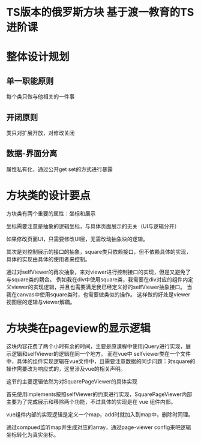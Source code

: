 # TS版本的俄罗斯方块 基于渡一教育的TS进阶课

# 整体设计规划
## 单一职能原则
每个类只做与他相关的一件事
## 开闭原则
类只对扩展开放，对修改关闭
## 数据-界面分离
属性私有化，通过公开get set的方式进行暴露

# 方块类的设计要点
方块类有两个重要的属性：坐标和展示

坐标需要注意是抽象的逻辑坐标，与具体页面展示的无关（UI与逻辑分开）

如果修改页面UI，只需要修改UI层，无需改动抽象块的逻辑。

其次是对控制展示的接口的抽象，square类只依赖接口，但不依赖具体的实现，具体的实现由具体的使用者来控制。

通过对selfViewer的再次抽象，来对viewer进行控制接口的实现，但是又避免了与square类的耦合。
例如我在div中使用square类，我需要在div对应的组件内定义viewer的实现逻辑，并且也需要满足我已经定义好的selfViewer抽象接口。
当我在canvas中使用square类时，也需要做类似的操作。
这样做的好处是viewer视图层的逻辑与viewer解耦。

# 方块类在pageview的显示逻辑
这块内容花费了两个小时有余的时间，主要是原课程中使用jQuery进行实现，展示逻辑和selfViewer的逻辑在同一个地方。
而在vue中 selfviewer类在一个文件中，具体的组件实现逻辑在vue文件中，且需要注意数据的同步问题：对square的操作需要改为响应式的，这里涉及vue的相关声明。

这节的主要逻辑依然为对SquarePageViewer的具体实现

首先使用implements按照selfViewer的约束进行实现，SquarePageViewer内部主要为了完成展示和移除两个功能，不过具体的实现是在 vue 组件内部。

vue组件内部的实现逻辑是定义一个map，add时就加入到map中，删除时同理。

通过compued监听map并生成对应的array，通过page-viewer config来吧逻辑坐标转化为真实坐标。

